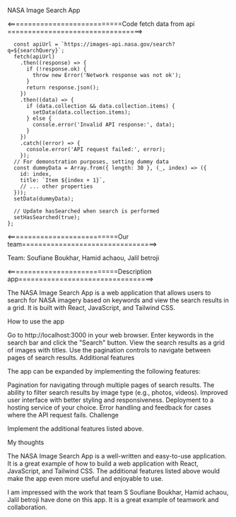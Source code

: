 NASA Image Search App

 
 <============================Code fetch data from api =================================>

  ```const executeSearch = () => {
    const apiUrl = `https://images-api.nasa.gov/search?q=${searchQuery}`;
    fetch(apiUrl)
      .then((response) => {
        if (!response.ok) {
          throw new Error('Network response was not ok');
        }
        return response.json();
      })
      .then((data) => {
        if (data.collection && data.collection.items) {
          setData(data.collection.items);
        } else {
          console.error('Invalid API response:', data);
        }
      })
      .catch((error) => {
        console.error('API request failed:', error);
      });
    // For demonstration purposes, setting dummy data
    const dummyData = Array.from({ length: 30 }, (_, index) => ({
      id: index,
      title: `Item ${index + 1}`,
      // ... other properties
    }));
    setData(dummyData);

    // Update hasSearched when search is performed
    setHasSearched(true);
  };
  ```



 <===========================Our team=================================>


Team: Soufiane Boukhar, Hamid achaou, Jalil betroji



 <===========================Description app=================================>


The NASA Image Search App is a web application that allows users to search for NASA imagery based on keywords and view the search results in a grid. It is built with React, JavaScript, and Tailwind CSS.

How to use the app

Go to http://localhost:3000 in your web browser.
Enter keywords in the search bar and click the "Search" button.
View the search results as a grid of images with titles.
Use the pagination controls to navigate between pages of search results.
Additional features

The app can be expanded by implementing the following features:

Pagination for navigating through multiple pages of search results.
The ability to filter search results by image type (e.g., photos, videos).
Improved user interface with better styling and responsiveness.
Deployment to a hosting service of your choice.
Error handling and feedback for cases where the API request fails.
Challenge

Implement the additional features listed above.

My thoughts

The NASA Image Search App is a well-written and easy-to-use application. It is a great example of how to build a web application with React, JavaScript, and Tailwind CSS. The additional features listed above would make the app even more useful and enjoyable to use.

I am impressed with the work that team S Soufiane Boukhar, Hamid achaou, Jalil betroji have done on this app. It is a great example of teamwork and collaboration.